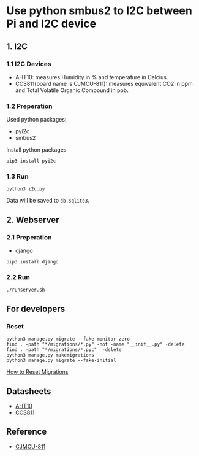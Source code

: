 # Use python smbus2 to I2C between Pi and I2C device


## 1. I2C

### 1.1 I2C Devices
- AHT10: measures Humidity in % and temperature in Celcius.
- CCS811(board name is CJMCU-811): measures equivalent CO2 in ppm and Total Volatile Organic Compound in ppb.


### 1.2 Preperation
Used python packages:
- pyi2c
- smbus2

Install python packages
```
pip3 install pyi2c
```


### 1.3 Run
```
python3 i2c.py
```

Data will be saved to `db.sqlite3`.


## 2. Webserver

### 2.1 Preperation
- django
```
pip3 install django
```


### 2.2 Run
```
./runserver.sh
```


## For developers
### Reset
```
python3 manage.py migrate --fake monitor zero
find . -path "*/migrations/*.py" -not -name "__init__.py" -delete
find . -path "*/migrations/*.pyc"  -delete
python3 manage.py makemigrations
python3 manage.py migrate --fake-initial
```
[How to Reset Migrations](https://simpleisbetterthancomplex.com/tutorial/2016/07/26/how-to-reset-migrations.html)


## Datasheets
- [AHT10](https://server4.eca.ir/eshop/AHT10/Aosong_AHT10_en_draft_0c.pdf)
- [CCS811](https://cdn.sparkfun.com/assets/learn_tutorials/1/4/3/CCS811_Datasheet-DS000459.pdf)


## Reference
- [CJMCU-811](https://revspace.nl/CJMCU-811)
